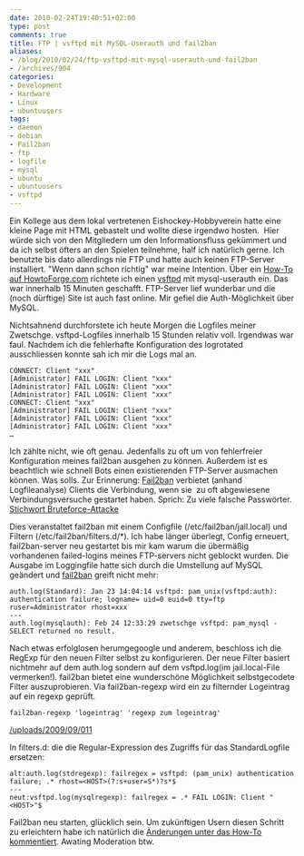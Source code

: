 ```yaml
---
date: 2010-02-24T19:40:51+02:00
type: post
comments: true
title: FTP | vsftpd mit MySQL-Userauth und fail2ban
aliases:
- /blog/2010/02/24/ftp-vsftpd-mit-mysql-userauth-und-fail2ban
- /archives/904
categories:
- Development
- Hardware
- Linux
- ubuntuusers
tags:
- daemon
- debian
- Fail2ban
- ftp
- logfile
- mysql
- ubuntu
- ubuntuusers
- vsftpd
---
```


Ein Kollege aus dem lokal vertretenen Eishockey-Hobbyverein hatte eine
kleine Page mit HTML gebastelt und wollte diese irgendwo hosten.  Hier
würde sich von den Mitgliedern um den Informationsfluss gekümmert und da
ich selbst öfters an den Spielen teilnehme, half ich natürlich gerne. Ich
benutzte bis dato allerdings nie FTP und hatte auch keinen FTP-Server
installiert. "Wenn dann schon richtig" war meine Intention. Über ein
[How-To auf HowtoForge.com](http://www.howtoforge.de/howto/virtual-hosting-mit-vsftpd-und-mysql-auf-debian-etch/)
richtete ich einen [vsftpd](http://vsftpd.beasts.org/) mit mysql-userauth
ein. Das war innerhalb 15 Minuten geschafft. FTP-Server lief wunderbar und
die (noch dürftige) Site ist auch fast online. Mir gefiel die
Auth-Möglichkeit über MySQL.

Nichtsahnend durchforstete ich heute Morgen die Logfiles meiner Zwetschge.
vsftpd-Logfiles innerhalb 15 Stunden relativ voll. Irgendwas war faul.
Nachdem ich die fehlerhafte Konfiguration des logrotated ausschliessen
konnte sah ich mir die Logs mal an.

```
CONNECT: Client "xxx"
[Administrator] FAIL LOGIN: Client "xxx"
[Administrator] FAIL LOGIN: Client "xxx"
[Administrator] FAIL LOGIN: Client "xxx"
CONNECT: Client "xxx"
[Administrator] FAIL LOGIN: Client "xxx"
[Administrator] FAIL LOGIN: Client "xxx"
[Administrator] FAIL LOGIN: Client "xxx"
…
```

Ich zählte nicht, wie oft genau. Jedenfalls zu oft um von fehlerfreier
Konfiguration meines fail2ban ausgehen zu können. Außerdem ist es
beachtlich wie schnell Bots einen existierenden FTP-Server ausmachen
können. Was solls. Zur Erinnerung:
[Fail2ban](http://www.fail2ban.org/wiki/index.php/Main_Page) verbietet
(anhand Logfileanalyse) Clients die Verbindung, wenn sie  zu oft
abgewiesene Verbindungsversuche gestartet haben. Sprich: Zu viele falsche
Passwörter. [Stichwort Bruteforce-Attacke](http://de.wikipedia.org/wiki/Brute-Force-Methode)

Dies veranstaltet fail2ban mit einem Configfile (/etc/fail2ban/jail.local)
und Filtern (/etc/fail2ban/filters.d/*). Ich habe länger überlegt, Config
erneuert, fail2ban-server neu gestartet bis mir kam warum die übermäßig
vorhandenen failed-logins meines FTP-servers nicht geblockt wurden. Die
Ausgabe im Loggingfile hatte sich durch die Umstellung auf MySQL geändert
und [fail2ban](http://www.fail2ban.org/wiki/index.php/Vsftpd) greift nicht
mehr:

```
auth.log(Standard): Jan 23 14:04:14 vsftpd: pam_unix(vsftpd:auth): authentication failure; logname= uid=0 euid=0 tty=ftp ruser=Administrator rhost=xxx
---
auth.log(mysqlauth): Feb 24 12:33:29 zwetschge vsftpd: pam_mysql - SELECT returned no result.
```

Nach etwas erfolglosen herumgegoogle und anderem, beschloss ich die RegExp
für den neuen Filter selbst zu konfigurieren. Der neue Filter basiert
nichtmehr auf dem auth.log sondern auf dem vsftpd.log(im jail.local-File
vermerken!). fail2ban bietet eine wunderschöne Möglichkeit selbstgecodete
Filter auszuprobieren. Via fail2ban-regexp wird ein zu filternder
Logeintrag auf ein regexp geprüft.

```
fail2ban-regexp 'logeintrag' 'regexp zum logeintrag'
```

[/uploads/2009/09/011](/uploads/2009/09/011)

In filters.d: die die Regular-Expression des Zugriffs für das
StandardLogfile ersetzen:

```
alt:auth.log(stdregexp): failregex = vsftpd: (pam_unix) authentication failure; .* rhost=<HOST>(?:s+user=S*)?s*$
---
neut:vsftpd.log(mysqlregexp): failregex = .* FAIL LOGIN: Client "<HOST>"$
```


Fail2ban neu starten, glücklich sein.  Um zukünftigen Usern diesen Schritt
zu erleichtern habe ich natürlich die [Änderungen unter das How-To kommentiert](http://www.howtoforge.com/vsftpd_mysql_debian_etch_p2#comment-22234).
Awating Moderation btw.
